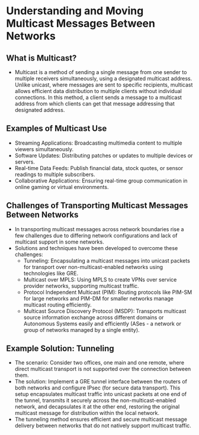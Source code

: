 # Understanding and Moving Multicast Messages Between Networks

## What is Multicast?

- Multicast is a method of sending a single message from one sender to multiple receivers simultaneously, using a designated multicast address. Unlike unicast, where messages are sent to specific recipients, multicast allows efficient data distribution to multiple clients without individual connections. In this method, a client sends a message to a multicast address from which clients can get that message addressing that designated address.

## Examples of Multicast Use

- Streaming Applications: Broadcasting multimedia content to multiple viewers simultaneously.
- Software Updates: Distributing patches or updates to multiple devices or servers.
- Real-time Data Feeds: Publish financial data, stock quotes, or sensor readings to multiple subscribers.
- Collaborative Applications: Ensuring real-time group communication in online gaming or virtual environments.

## Challenges of Transporting Multicast Messages Between Networks

- In transporting multicast messages across network boundaries rise a few challenges due to differing network configurations and lack of multicast support in some networks.
- Solutions and techniques have been developed to overcome these challenges:
    - Tunneling: Encapsulating a multicast messages into unicast packets for transport over non-multicast-enabled networks using technologies like GRE.
    - Multicast over MPLS: Using MPLS to create VPNs over service provider networks, supporting multicast traffic.
    - Protocol Independent Multicast (PIM): Routing protocols like PIM-SM for large networks and PIM-DM for smaller networks manage multicast routing efficiently.
    - Multicast Source Discovery Protocol (MSDP): Transports multicast source information exchange across different domains or Autonomous Systems easily and efficiently (ASes - a network or group of networks managed by a single entity).

## Example Solution: Tunneling

- The scenario: Consider two offices, one main and one remote, where direct multicast transport is not supported over the connection between them.
- The solution: Implement a GRE tunnel interface between the routers of both networks and configure IPsec (for secure data transport). This setup encapsulates multicast traffic into unicast packets at one end of the tunnel, transmits it securely across the non-multicast-enabled network, and decapsulates it at the other end, restoring the original multicast message for distribution within the local network.
- The tunneling method ensures efficient and secure multicast message delivery between networks that do not natively support multicast traffic.